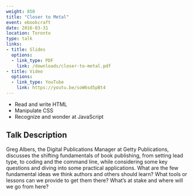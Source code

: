```yaml
---
weight: 850
title: "Closer to Metal"
event: ebookcraft
date: 2016-03-31
location: Toronto
type: talk
links:
- title: Slides
  options:
  - link_type: PDF
    link: /downloads/closer-to-metal.pdf
- title: Video
  options:
  - link_type: YouTube
    link: https://youtu.be/soW6sd5pBt4
---
```


- Read and write HTML
- Manipulate CSS
- Recognize and wonder at JavaScript

## Talk Description

Greg Albers, the Digital Publications Manager at Getty Publications, discusses the shifting fundamentals of book publishing, from setting lead type, to coding and the command line, while considering some key questions and diving into some practical applications. What are the few fundamental ideas we think authors and others should learn? What tools or lessons can we provide to get them there? What’s at stake and where will we go from here?
